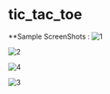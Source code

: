 # tic_tac_toe

**Sample ScreenShots :
 ![1](https://user-images.githubusercontent.com/85361724/129473361-4e21d1b1-27d5-46fa-b3ba-ac54a7638f68.jpeg)
 
![2](https://user-images.githubusercontent.com/85361724/129473363-5c9503a6-04a2-4f46-8c56-a2e0603cf37b.jpeg)

![4](https://user-images.githubusercontent.com/85361724/129473365-da807b67-c705-4ce6-8c06-10b67120644e.jpeg)

![3](https://user-images.githubusercontent.com/85361724/129473364-8264ebb2-bd21-45c7-ade6-2afd95b20add.jpeg)



